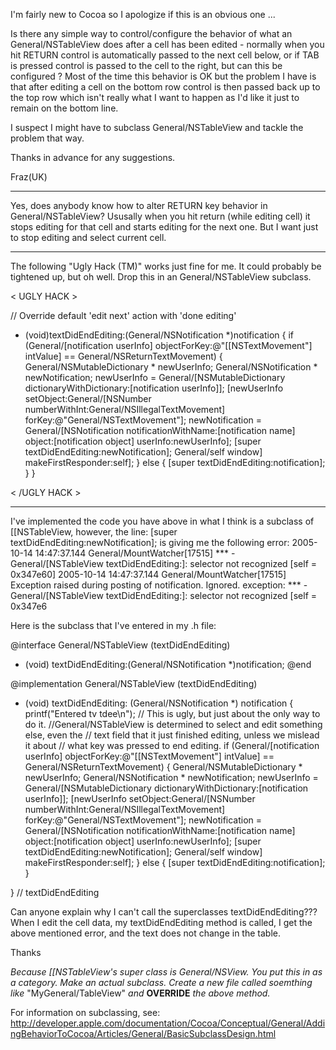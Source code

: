

I'm fairly new to Cocoa so I apologize if this is an obvious one ...

Is there any simple way to control/configure the behavior of what an General/NSTableView does after a cell has been edited - normally when you hit RETURN control is automatically passed to the next cell below, or if TAB is pressed control is passed to the cell to the right, but can this be configured ? Most of the time this behavior is OK but the problem I have is that after editing a cell on the bottom row control is then passed back up to the top row which isn't really what I want to happen as I'd like it just to remain on the bottom line.

I suspect I might have to subclass General/NSTableView and tackle the problem that way.

Thanks in advance for any suggestions.

Fraz(UK)

----
Yes, does anybody know how to alter RETURN key behavior in General/NSTableView? Ususally when you hit return (while editing cell) it stops editing for that cell and starts editing for the next one. But I want just to stop editing and select current cell.

----

The following "Ugly Hack (TM)" works just fine for me. It could probably be tightened up, but oh well. Drop this in an General/NSTableView subclass.

< UGLY HACK >

    
// Override default 'edit next' action with 'done editing'
- (void)textDidEndEditing:(General/NSNotification *)notification
{ 
    if (General/[notification userInfo] objectForKey:@"[[NSTextMovement"] intValue] == General/NSReturnTextMovement)
    {
        General/NSMutableDictionary * newUserInfo;
        General/NSNotification * newNotification;
        newUserInfo = General/[NSMutableDictionary dictionaryWithDictionary:[notification userInfo]]; 
        [newUserInfo setObject:General/[NSNumber numberWithInt:General/NSIllegalTextMovement] forKey:@"General/NSTextMovement"];
        newNotification = General/[NSNotification notificationWithName:[notification name] object:[notification object] userInfo:newUserInfo];
        [super textDidEndEditing:newNotification];
        General/self window] makeFirstResponder:self]; 
    } else {
        [super textDidEndEditing:notification]; 
    }
}

< /UGLY HACK >


----
I've implemented the code you have above in what I think is a subclass of [[NSTableView, however, the line:
[super textDidEndEditing:newNotification];
is giving me the following error:
2005-10-14 14:47:37.144 General/MountWatcher[17515] *** -General/[NSTableView textDidEndEditing:]: selector not recognized [self = 0x347e60]
2005-10-14 14:47:37.144 General/MountWatcher[17515] Exception raised during posting of notification.  Ignored.  exception: *** -General/[NSTableView textDidEndEditing:]: selector not recognized [self = 0x347e6

Here is the subclass that I've entered in my .h file:
    
@interface General/NSTableView (textDidEndEditing)
- (void) textDidEndEditing:(General/NSNotification *)notification;
@end

@implementation General/NSTableView (textDidEndEditing)
- (void) textDidEndEditing: (General/NSNotification *) notification
{
	printf("Entered tv tdee\n");
	// This is ugly, but just about the only way to do it. 
	//General/NSTableView is determined to select and edit something else, even the 
	//	text field that it just finished editing, unless we mislead it about 
	//	what key was pressed to end editing. 
	if (General/[notification userInfo] objectForKey:@"[[NSTextMovement"] intValue] == General/NSReturnTextMovement) 
    {
        General/NSMutableDictionary * newUserInfo;
        General/NSNotification * newNotification;
        newUserInfo = General/[NSMutableDictionary dictionaryWithDictionary:[notification userInfo]]; 
        [newUserInfo setObject:General/[NSNumber numberWithInt:General/NSIllegalTextMovement] forKey:@"General/NSTextMovement"];
        newNotification = General/[NSNotification notificationWithName:[notification name] object:[notification object] userInfo:newUserInfo];
        [super textDidEndEditing:newNotification];
        General/self window] makeFirstResponder:self]; 
    } else {
        [super textDidEndEditing:notification]; 
    }
	 
	
} // textDidEndEditing


Can anyone explain why I can't call the superclasses textDidEndEditing???  When I edit the cell data, my textDidEndEditing method is called, I get the above mentioned error, and the text does not change in the table.

Thanks

*Because [[NSTableView's super class is General/NSView. You put this in as a category. Make an actual subclass. Create a new file called soemthing like* "My<nowiki/>General/TableView" *and* **OVERRIDE** *the above method.*

For information on subclassing, see: http://developer.apple.com/documentation/Cocoa/Conceptual/General/AddingBehaviorToCocoa/Articles/General/BasicSubclassDesign.html